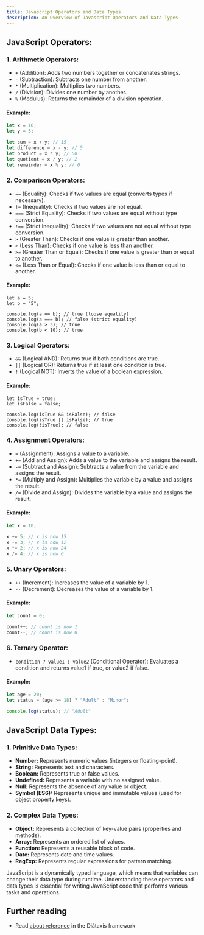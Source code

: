 ```yaml
---
title: Javascript Operators and Data Types
description: An Overview of Javascript Operators and Data Types
---
```


## JavaScript Operators:

### 1. Arithmetic Operators:
- `+` (Addition): Adds two numbers together or concatenates strings.
- `-` (Subtraction): Subtracts one number from another.
- `*` (Multiplication): Multiplies two numbers.
- `/` (Division): Divides one number by another.
- `%` (Modulus): Returns the remainder of a division operation.

#### Example:

```js
let x = 10;
let y = 5;

let sum = x + y; // 15
let difference = x - y; // 5
let product = x * y; // 50
let quotient = x / y; // 2
let remainder = x % y; // 0
```

### 2. Comparison Operators:
- `==` (Equality): Checks if two values are equal (converts types if necessary).
- `!=` (Inequality): Checks if two values are not equal.
- `===` (Strict Equality): Checks if two values are equal without type conversion.
- `!==` (Strict Inequality): Checks if two values are not equal without type conversion.
- `>` (Greater Than): Checks if one value is greater than another.
- `<` (Less Than): Checks if one value is less than another.
- `>=` (Greater Than or Equal): Checks if one value is greater than or equal to another.
- `<=` (Less Than or Equal): Checks if one value is less than or equal to another.

#### Example:

```
let a = 5;
let b = "5";

console.log(a == b); // true (loose equality)
console.log(a === b); // false (strict equality)
console.log(a > 3); // true
console.log(b < 10); // true
```

### 3. Logical Operators:
- `&&` (Logical AND): Returns true if both conditions are true.
- `||` (Logical OR): Returns true if at least one condition is true.
- `!` (Logical NOT): Inverts the value of a boolean expression.

#### Example:

```
let isTrue = true;
let isFalse = false;

console.log(isTrue && isFalse); // false
console.log(isTrue || isFalse); // true
console.log(!isTrue); // false
```

### 4. Assignment Operators:
- `=` (Assignment): Assigns a value to a variable.
- `+=` (Add and Assign): Adds a value to the variable and assigns the result.
- `-=` (Subtract and Assign): Subtracts a value from the variable and assigns the result.
- `*=` (Multiply and Assign): Multiplies the variable by a value and assigns the result.
- `/=` (Divide and Assign): Divides the variable by a value and assigns the result.

#### Example:

```js
let x = 10;

x += 5; // x is now 15
x -= 3; // x is now 12
x *= 2; // x is now 24
x /= 4; // x is now 6
```
### 5. Unary Operators:
- `++` (Increment): Increases the value of a variable by 1.
- `--` (Decrement): Decreases the value of a variable by 1.


#### Example:

```js
let count = 0;

count++; // count is now 1
count--; // count is now 0
```

### 6. Ternary Operator:
- `condition ? value1 : value2` (Conditional Operator): Evaluates a condition and returns value1 if true, or value2 if false.

#### Example:

```js
let age = 20;
let status = (age >= 18) ? "Adult" : "Minor";

console.log(status); // "Adult"
```

## JavaScript Data Types:
### 1. Primitive Data Types:
- **Number:** Represents numeric values (integers or floating-point).
- **String:** Represents text and characters.
- **Boolean:** Represents true or false values.
- **Undefined:** Represents a variable with no assigned value.
- **Null:** Represents the absence of any value or object.
- **Symbol (ES6):** Represents unique and immutable values (used for object property keys).
### 2. Complex Data Types:
- **Object:** Represents a collection of key-value pairs (properties and methods).
- **Array:** Represents an ordered list of values.
- **Function:** Represents a reusable block of code.
- **Date:** Represents date and time values.
- **RegExp:** Represents regular expressions for pattern matching.

JavaScript is a dynamically typed language, which means that variables can change their data type during runtime. Understanding these operators and data types is essential for writing JavaScript code that performs various tasks and operations.

## Further reading

- Read [about reference](https://diataxis.fr/reference/) in the Diátaxis framework
